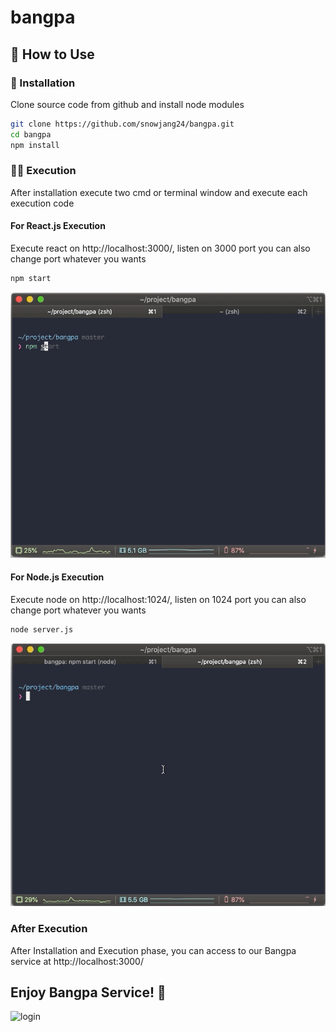 # bangpa 

## 📖 How to Use

### 💾 Installation

Clone source code from github and install node modules

```bash
git clone https://github.com/snowjang24/bangpa.git
cd bangpa
npm install
```

### 🏃‍♂️ Execution

After installation execute two cmd or terminal window and execute each execution code

#### For React.js Execution

Execute react on http://localhost:3000/, listen on 3000 port you can also change port whatever you wants

```bash
npm start
```

![react](./images/react.gif)

#### For Node.js Execution

Execute node on http://localhost:1024/, listen on 1024 port you can also change port whatever you wants

```bash
node server.js
```

![node](./images/node.gif)

### After Execution

After Installation and Execution phase, you can access to our Bangpa service at http://localhost:3000/

## Enjoy Bangpa Service! 👋


![login](./images/login.gif)